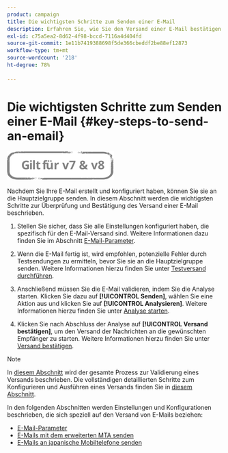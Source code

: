```yaml
---
product: campaign
title: Die wichtigsten Schritte zum Senden einer E-Mail
description: Erfahren Sie, wie Sie den Versand einer E-Mail bestätigen können, und lernen Sie die Besonderheiten des Versands von E-Mail-Nachrichten kennen
exl-id: c75a5ea2-8d62-4f98-bccd-7116a4d404fd
source-git-commit: 1e11b7419388698f5de366cbeddf2be88ef12873
workflow-type: tm+mt
source-wordcount: '218'
ht-degree: 78%

---
```


# Die wichtigsten Schritte zum Senden einer E-Mail {#key-steps-to-send-an-email}

![](../../assets/common.svg)

Nachdem Sie Ihre E-Mail erstellt und konfiguriert haben, können Sie sie an die Hauptzielgruppe senden. In diesem Abschnitt werden die wichtigsten Schritte zur Überprüfung und Bestätigung des Versand einer E-Mail beschrieben.

1. Stellen Sie sicher, dass Sie alle Einstellungen konfiguriert haben, die spezifisch für den E-Mail-Versand sind. Weitere Informationen dazu finden Sie im Abschnitt [E-Mail-Parameter](email-parameters.md).
1. Wenn die E-Mail fertig ist, wird empfohlen, potenzielle Fehler durch Testsendungen zu ermitteln, bevor Sie sie an die Hauptzielgruppe senden. Weitere Informationen hierzu finden Sie unter [Testversand durchführen](steps-validating-the-delivery.md#sending-a-proof).

1. Anschließend müssen Sie die E-Mail validieren, indem Sie die Analyse starten. Klicken Sie dazu auf **[!UICONTROL Senden]**, wählen Sie eine Aktion aus und klicken Sie auf **[!UICONTROL Analysieren]**. Weitere Informationen hierzu finden Sie unter [Analyse starten](steps-validating-the-delivery.md#analyzing-the-delivery).

1. Klicken Sie nach Abschluss der Analyse auf **[!UICONTROL Versand bestätigen]**, um den Versand der Nachrichten an die gewünschten Empfänger zu starten. Weitere Informationen hierzu finden Sie unter [Versand bestätigen](steps-sending-the-delivery.md#confirming-delivery).

   <!--Add screenshot with analysis done and Confirm delivery button activated.-->

>[!NOTE]
>
>In [diesem Abschnitt](steps-validating-the-delivery.md) wird der gesamte Prozess zur Validierung eines Versands beschrieben. Die vollständigen detaillierten Schritte zum Konfigurieren und Ausführen eines Versands finden Sie in [diesem Abschnitt](steps-sending-the-delivery.md).

In den folgenden Abschnitten werden Einstellungen und Konfigurationen beschrieben, die sich speziell auf den Versand von E-Mails beziehen:
<!--* [Generating the mirror page](generating-mirror-page.md)
* [Email BCC](email-bcc.md)-->
* [E-Mail-Parameter](email-parameters.md)
* [E-Mails mit dem erweiterten MTA senden](sending-with-enhanced-mta.md)
* [E-Mails an japanische Mobiltelefone senden](sending-emails-on-japanese-mobiles.md)

